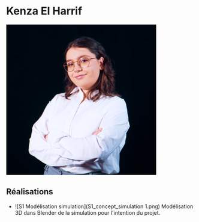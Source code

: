 # Kenza El Harrif
 ![Membre_w](kenza_equipe_400x400.png)


 <!--  ![Membre_w](https://fakeimg.pl/400x400?text=z) https://fakeimg.pl/400x400?text=Concept-->

 ## Réalisations

 <!-- Une image par semaine de la réalisation dont tu es le plus fier avec une légende -->

* ![S1 Modélisation simulation](S1_concept_simulation 1.png)
Modélisation 3D dans Blender de la simulation pour l'intention du projet.
